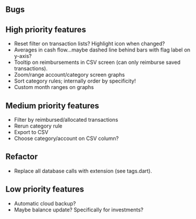 ## Bugs

## High priority features
- Reset filter on transaction lists? Highlight icon when changed?
- Averages in cash flow...maybe dashed line behind bars with flag label on y-axis?
- Tooltip on reimbursements in CSV screen (can only reimburse saved transactions).
- Zoom/range account/category screen graphs
- Sort category rules; internally order by specificity!
- Custom month ranges on graphs


## Medium priority features
- Filter by reimbursed/allocated transactions
- Rerun category rule
- Export to CSV
- Choose category/account on CSV column?


## Refactor
- Replace all database calls with extension (see tags.dart).


## Low priority features
- Automatic cloud backup?
- Maybe balance update? Specifically for investments?
